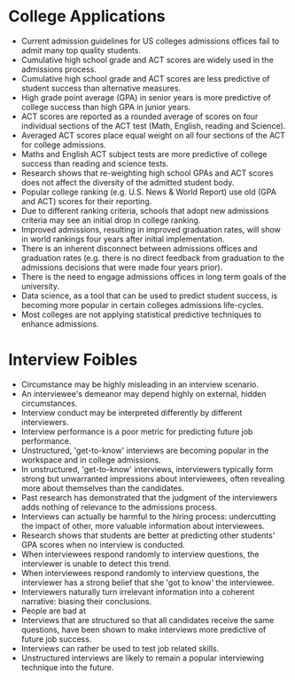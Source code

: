 # College Applications
* Current admission guidelines for US colleges admissions offices fail to admit many top quality students.
* Cumulative high school grade and ACT scores are widely used in the admissions process.
* Cumulative high school grade and ACT scores are less predictive of student success than alternative measures.
* High grade point average (GPA) in senior years is more predictive of college success than high GPA in junior years.
* ACT scores are reported as a rounded average of scores on four individual sections of the ACT test (Math, English, reading and Science).
* Averaged ACT scores place equal weight on all four sections of the ACT for college admissions.
* Maths and English ACT subject tests are more predictive of college success than reading and science tests.
* Research shows that re-weighting high school GPAs and ACT scores does not affect the diversity of the admitted student body.
* Popular college ranking (e.g. U.S. News & World Report) use old (GPA and ACT) scores for their reporting.
* Due to different ranking criteria, schools that adopt new admissions criteria may see an initial drop in college ranking.
* Improved admissions, resulting in improved graduation rates, will show in world rankings four years after initial implementation.
* There is an inherent disconnect between admissions offices and graduation rates (e.g. there is no direct feedback from graduation to the admissions decisions that were made four years prior).
* There is the need to engage admissions offices in long term goals of the university.
* Data science, as a tool that can be used to predict student success, is becoming more popular in certain colleges admissions life-cycles.
* Most colleges are not applying statistical predictive techniques to enhance admissions.

# Interview Foibles
* Circumstance may be highly misleading in an interview scenario.
* An interviewee's demeanor may depend highly on external, hidden circumstances.
* Interview conduct may be interpreted differently by different interviewers.
* Interview performance is a poor metric for predicting future job performance.
* Unstructured, 'get-to-know' interviews are becoming popular in the workspace and in college admissions.
* In unstructured, 'get-to-know' interviews, interviewers typically form strong but unwarranted impressions about interviewees, often revealing more about themselves than the candidates.
* Past research has demonstrated that the judgment of the interviewers adds nothing of relevance to the admissions process.
* Interviews can actually be harmful to the hiring process: undercutting the impact of other, more valuable information about interviewees.
* Research shows that students are better at predicting other students' GPA scores when no interview is conducted.
* When interviewees respond randomly to interview questions, the interviewer is unable to detect this trend.
* When interviewees respond randomly to interview questions, the interviewer has a strong belief that she 'got to know' the interviewee.
* Interviewers naturally turn irrelevant information into a coherent narrative: biasing their conclusions.
* People are bad at 
* Interviews that are structured so that all candidates receive the same questions, have been shown to make interviews more predictive of future job success.
* Interviews can rather be used to test job related skills.
* Unstructured interviews are likely to remain a popular interviewing technique into the future.